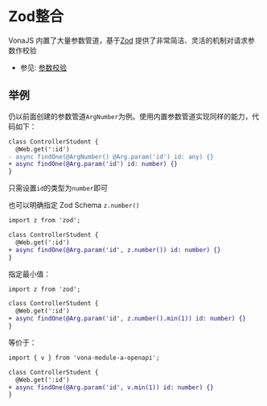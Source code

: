 # Zod整合

VonaJS 内置了大量参数管道，基于[Zod](https://zod.dev) 提供了非常简洁、灵活的机制对请求参数作校验

- 参见: [参数校验](../../techniques/validation/introduction.md)

## 举例

仍以前面创建的参数管道`ArgNumber`为例。使用内置参数管道实现同样的能力，代码如下：

```diff
class ControllerStudent {
  @Web.get(':id')
- async findOne(@ArgNumber() @Arg.param('id') id: any) {}  
+ async findOne(@Arg.param('id') id: number) {}
}
```

只需设置`id`的类型为`number`即可

也可以明确指定 Zod Schema `z.number()`

```diff
import z from 'zod';

class ControllerStudent {
  @Web.get(':id')
+ async findOne(@Arg.param('id', z.number()) id: number) {}
}
```

指定最小值：

```diff
import z from 'zod';

class ControllerStudent {
  @Web.get(':id')
+ async findOne(@Arg.param('id', z.number().min(1)) id: number) {}
}
```

等价于：

```diff
import { v } from 'vona-module-a-openapi';

class ControllerStudent {
  @Web.get(':id')
+ async findOne(@Arg.param('id', v.min(1)) id: number) {}
}
```


